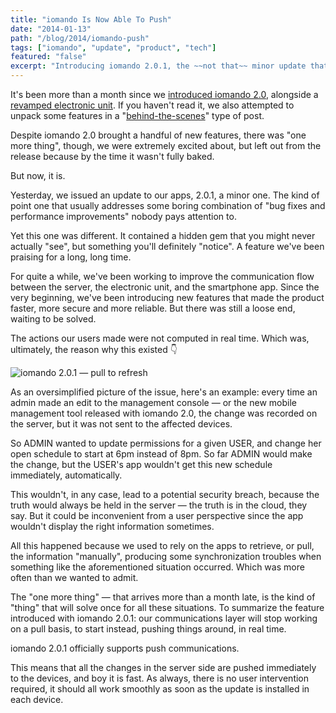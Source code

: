 ```yaml
---
title: "iomando Is Now Able To Push"
date: "2014-01-13"
path: "/blog/2014/iomando-push"
tags: ["iomando", "update", "product", "tech"]
featured: "false"
excerpt: "Introducing iomando 2.0.1, the ~~not that~~ minor update that brings along push synchronization across the board. The feature that nobody will see, but everybody will notice."
---
```


It's been more than a month since we [introduced iomando 2.0](/blog/2013/iomando-20), alongside a [revamped electronic unit](/blog/2013/iomando-20-hardware). If you haven't read it, we also attempted to unpack some features in a "[behind-the-scenes](/blog/2014/iomando-20-behind)" type of post.

Despite iomando 2.0 brought a handful of new features, there was "one more thing", though, we were extremely excited about, but left out from the release because by the time it wasn't fully baked.

But now, it is.

Yesterday, we issued an update to our apps, 2.0.1, a minor one. The kind of point one that usually addresses some boring combination of "bug fixes and performance improvements" nobody pays attention to.

Yet this one was different. It contained a hidden gem that you might never actually "see", but something you'll definitely "notice". A feature we've been praising for a long, long time.

For quite a while, we've been working to improve the communication flow between the server, the electronic unit, and the smartphone app. Since the very beginning, we've been introducing new features that made the product faster, more secure and more reliable. But there was still a loose end, waiting to be solved.

The actions our users made were not computed in real time. Which was, ultimately, the reason why this existed 👇

![iomando 2.0.1 — pull to refresh](../../../img/iomando-pull.gif "We are moving on from pull to refresh, now it all happens smoothly, in real time, no user action required")

As an oversimplified picture of the issue, here's an example: every time an admin made an edit to the management console — or the new mobile management tool released with iomando 2.0, the change was recorded on the server, but it was not sent to the affected devices.

So ADMIN wanted to update permissions for a given USER, and change her open schedule to start at 6pm instead of 8pm. So far ADMIN would make the change, but the USER's app wouldn't get this new schedule immediately, automatically.

This wouldn't, in any case, lead to a potential security breach, because the truth would always be held in the server — the truth is in the cloud, they say. But it could be inconvenient from a user perspective since the app wouldn't display the right information sometimes.

All this happened because we used to rely on the apps to retrieve, or pull, the information "manually", producing some synchronization troubles when something like the aforementioned situation occurred. Which was more often than we wanted to admit.

The "one more thing" — that arrives more than a month late, is the kind of "thing" that will solve once for all these situations. To summarize the feature introduced with iomando 2.0.1: our communications layer will stop working on a pull basis, to start instead, pushing things around, in real time.

iomando 2.0.1 officially supports push communications.

This means that all the changes in the server side are pushed immediately to the devices, and boy it is fast. As always, there is no user intervention required, it should all work smoothly as soon as the update is installed in each device.